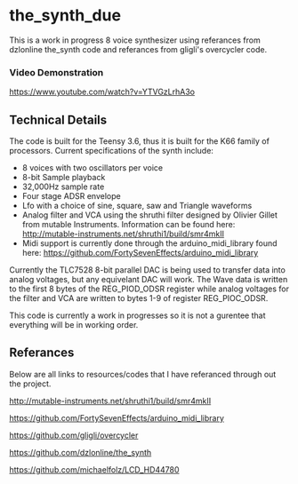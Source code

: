 # the_synth_due

This is a work in progress 8 voice synthesizer using referances from dzlonline the_synth code and referances from gligli's overcycler code.

### Video Demonstration
https://www.youtube.com/watch?v=YTVGzLrhA3o

## Technical Details
The code is built for the Teensy 3.6, thus it is built for the K66 family of processors. Current specifications of the synth include:

* 8 voices with two oscillators per voice
* 8-bit Sample playback
* 32,000Hz sample rate
* Four stage ADSR envelope
* Lfo with a choice of sine, square, saw and Triangle waveforms
* Analog filter and VCA using the shruthi filter designed by Olivier Gillet from mutable Instruments. Information can be found here: http://mutable-instruments.net/shruthi1/build/smr4mkII
* Midi support is currently done through the arduino_midi_library found here: https://github.com/FortySevenEffects/arduino_midi_library

Currently the TLC7528 8-bit parallel DAC is being used to transfer data into analog voltages, but any equivelant DAC will work. The Wave data is written to the first 8 bytes of the REG_PIOD_ODSR register while analog voltages for the filter and VCA are written to bytes 1-9 of register REG_PIOC_ODSR.

This code is currently a work in progresses so it is not a gurentee that everything will be in working order.

## Referances
Below are all links to resources/codes that I have referanced through out the project.
  
<http://mutable-instruments.net/shruthi1/build/smr4mkII>

<https://github.com/FortySevenEffects/arduino_midi_library>

<https://github.com/gligli/overcycler>

<https://github.com/dzlonline/the_synth>

<https://github.com/michaelfolz/LCD_HD44780>

